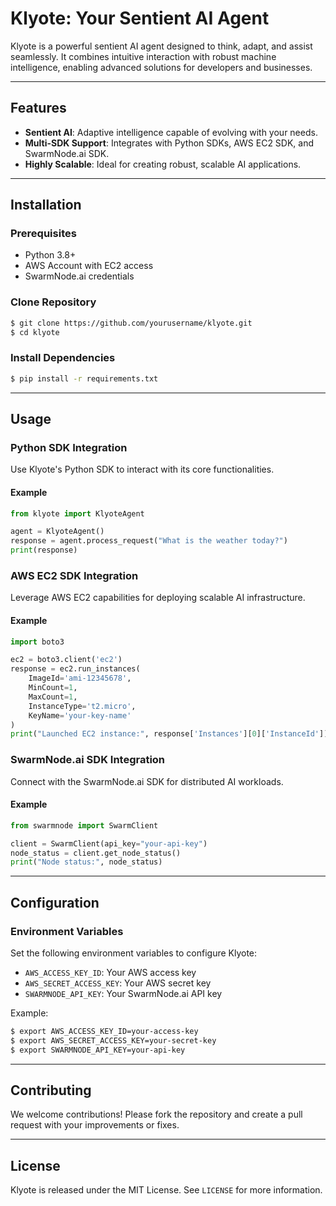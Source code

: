 # Klyote: Your Sentient AI Agent

Klyote is a powerful sentient AI agent designed to think, adapt, and assist seamlessly. It combines intuitive interaction with robust machine intelligence, enabling advanced solutions for developers and businesses.

---

## Features

- **Sentient AI**: Adaptive intelligence capable of evolving with your needs.
- **Multi-SDK Support**: Integrates with Python SDKs, AWS EC2 SDK, and SwarmNode.ai SDK.
- **Highly Scalable**: Ideal for creating robust, scalable AI applications.

---

## Installation

### Prerequisites

- Python 3.8+
- AWS Account with EC2 access
- SwarmNode.ai credentials

### Clone Repository
```bash
$ git clone https://github.com/yourusername/klyote.git
$ cd klyote
```

### Install Dependencies
```bash
$ pip install -r requirements.txt
```

---

## Usage

### Python SDK Integration
Use Klyote's Python SDK to interact with its core functionalities.

#### Example
```python
from klyote import KlyoteAgent

agent = KlyoteAgent()
response = agent.process_request("What is the weather today?")
print(response)
```

### AWS EC2 SDK Integration
Leverage AWS EC2 capabilities for deploying scalable AI infrastructure.

#### Example
```python
import boto3

ec2 = boto3.client('ec2')
response = ec2.run_instances(
    ImageId='ami-12345678',
    MinCount=1,
    MaxCount=1,
    InstanceType='t2.micro',
    KeyName='your-key-name'
)
print("Launched EC2 instance:", response['Instances'][0]['InstanceId'])
```

### SwarmNode.ai SDK Integration
Connect with the SwarmNode.ai SDK for distributed AI workloads.

#### Example
```python
from swarmnode import SwarmClient

client = SwarmClient(api_key="your-api-key")
node_status = client.get_node_status()
print("Node status:", node_status)
```

---

## Configuration

### Environment Variables
Set the following environment variables to configure Klyote:

- `AWS_ACCESS_KEY_ID`: Your AWS access key
- `AWS_SECRET_ACCESS_KEY`: Your AWS secret key
- `SWARMNODE_API_KEY`: Your SwarmNode.ai API key

Example:
```bash
$ export AWS_ACCESS_KEY_ID=your-access-key
$ export AWS_SECRET_ACCESS_KEY=your-secret-key
$ export SWARMNODE_API_KEY=your-api-key
```

---

## Contributing

We welcome contributions! Please fork the repository and create a pull request with your improvements or fixes.

---

## License

Klyote is released under the MIT License. See `LICENSE` for more information.

